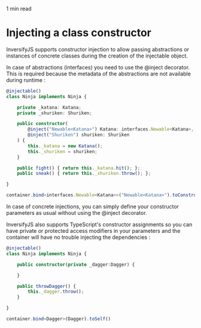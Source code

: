 <p id="reading-time-action-id" align="left">1 min read</p>

# Injecting a class constructor

InversifyJS supports constructor injection to allow passing abstractions or instances of concrete classes
during the creation of the injectable object.

In case of abstractions (interfaces) you need to use the @inject decorator. This is required because
the metadata of the abstractions are not available during runtime :

```ts
@injectable()
class Ninja implements Ninja {

    private _katana: Katana;
    private _shuriken: Shuriken;

    public constructor(
	    @inject("Newable<Katana>") Katana: interfaces.Newable<Katana>, 
	    @inject("Shuriken") shuriken: Shuriken
	) {
        this._katana = new Katana();
        this._shuriken = shuriken;
    }

    public fight() { return this._katana.hit(); };
    public sneak() { return this._shuriken.throw(); };

}
```

```ts
container.bind<interfaces.Newable<Katana>>("Newable<Katana>").toConstructor<Katana>(Katana);
```


In case of concrete injections, you can simply define your constructor parameters as usual without using the @inject decorator.

InversifyJS also supports TypeScript's constructor assignments so you can have private or protected access modifiers in your parameters
and the container will have no trouble injecting the dependencies :

```ts
@injectable()
class Ninja implements Ninja {

    public constructor(private _dagger:Dagger) {

    }

    public throwDagger() {
        this._dagger.throw();
    }

}
```

```ts
container.bind<Dagger>(Dagger).toSelf()
```
